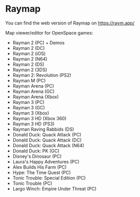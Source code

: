 # Raymap

You can find the web version of Raymap on <https://raym.app/>

Map viewer/editor for OpenSpace games:
* Rayman 2 (PC) + Demos
* Rayman 2 (DC)
* Rayman 2 (iOS)
* Rayman 2 (N64)
* Rayman 2 (DS)
* Rayman 2 (3DS)
* Rayman 2: Revolution (PS2)
* Rayman M (PC)
* Rayman Arena (PC)
* Rayman Arena (GC)
* Rayman Arena (Xbox)
* Rayman 3 (PC)
* Rayman 3 (GC)
* Rayman 3 (Xbox)
* Rayman 3 HD (Xbox 360)
* Rayman 3 HD (PS3)
* Rayman Raving Rabbids (DS)
* Donald Duck: Quack Attack (PC)
* Donald Duck: Quack Attack (DC)
* Donald Duck: Quack Attack (N64)
* Donald Duck: PK (GC)
* Disney's Dinosaur (PC)
* Laura's Happy Adventures (PC)
* Alex Builds His Farm (PC)
* Hype: The Time Quest (PC)
* Tonic Trouble: Special Edition (PC)
* Tonic Trouble (PC)
* Largo Winch: Empire Under Threat (PC)